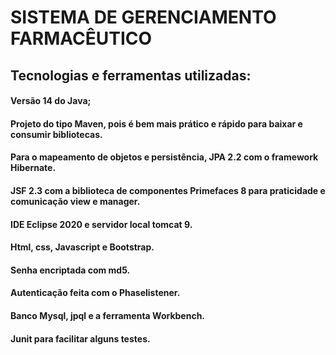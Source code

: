 # SISTEMA DE GERENCIAMENTO FARMACÊUTICO

## Tecnologias e ferramentas utilizadas:

#### Versão 14 do Java;
#### Projeto do tipo Maven, pois é bem mais prático e rápido para baixar e consumir bibliotecas.
#### Para o mapeamento de objetos e persistência, JPA 2.2 com o framework Hibernate.
#### JSF 2.3 com a biblioteca de componentes Primefaces 8 para praticidade e comunicação view e manager.
#### IDE Eclipse 2020 e servidor local tomcat 9.
#### Html, css, Javascript e Bootstrap.
#### Senha encriptada com md5.
#### Autenticação feita com o Phaselistener.
#### Banco Mysql, jpql e a ferramenta Workbench.
#### Junit para facilitar alguns testes.
